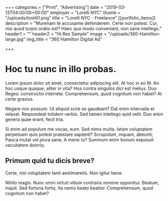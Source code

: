 +++
categories = ["Print", "Advertising"]
date = "2019-03-13T04:00:00+00:00"
employer = "Lorelli NYC"
thumb = "/uploads/lorelli1.png"
title = "Lorelli NYC - Freelance"
[[portfolio_items]]
description = "Murenam te accusante defenderem. Certe non potest. Cur, nisi quod turpis oratio est? Haec quo modo conveniant, non sane intellego."
header1 = ""
header2 = "Hi Res Sample"
image = "/uploads/360-Hamilton-large.jpg"
img_title = "360 Hamilton Digital Ad"

+++
# Hoc tu nunc in illo probas.

Lorem ipsum dolor sit amet, consectetur adipiscing elit. At hoc in eo M. An hoc usque quaque, aliter in vita? Hos contra singulos dici est melius. Duo Reges: constructio interrete. Comprehensum, quod cognitum non habet? At certe gravius.

Negare non possum. Ut aliquid scire se gaudeant? Dat enim intervalla et relaxat. Respondeat totidem verbis. Sed tamen intellego quid velit. Duo enim genera quae erant, fecit tria.

Si enim ad populum me vocas, eum. Sed nimis multa. Istam voluptatem perpetuam quis potest praestare sapienti? Scrupulum, inquam, abeunti; Pauca mutat vel plura sane; A mene tu? Summum ením bonum exposuit vacuitatem doloris;

## Primum quid tu dicis breve?

Certe, nisi voluptatem tanti aestimaretis. Non igitur bene.

Nihilo magis. Nunc omni virtuti vitium contrario nomine opponitur. Beatum, inquit. Sed fortuna fortis; Ita nemo beato beatior. Comprehensum, quod cognitum non habet?
